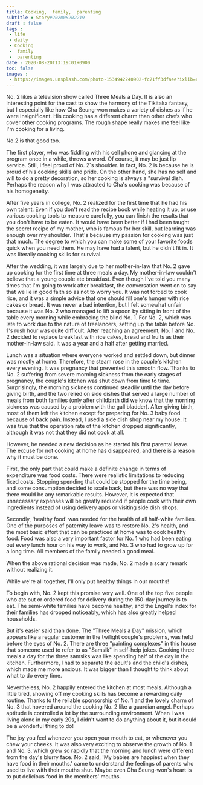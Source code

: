 ```yaml
---
title: Cooking,  family,  parenting
subtitle : Story#202008202219
draft : false
tags :
 - life
 - daily
 - Cooking
 -  family
 -  parenting
date : 2020-08-20T13:19:01+0900
toc: false
images : 
 - https://images.unsplash.com/photo-1534942240902-fc71ff3dfaee?ixlib=rb-1.2.1&q=80&fm=jpg&crop=entropy&cs=tinysrgb&w=1080&fit=max&ixid=eyJhcHBfaWQiOjE1NTU0OX0
---
```


No. 2 likes a television show called Three Meals a Day. It is also an interesting point for the cast to show the harmony of the Tikitaka fantasy, but I especially like how Cha Seung-won makes a variety of dishes as if he were insignificant. His cooking has a different charm than other chefs who cover other cooking programs. The rough shape really makes me feel like I'm cooking for a living.  

No.2 is that good too.  

The first player, who was fiddling with his cell phone and glancing at the program once in a while, throws a word. Of course, it may be just lip service. Still, I feel proud of No. 2`s shoulder. In fact, No. 2 is because he is proud of his cooking skills and pride. On the other hand, she has no self and will to do a pretty decoration, so her cooking is always a "survival dish. Perhaps the reason why I was attracted to Cha's cooking was because of his homogeneity.  

After five years in college, No. 2 realized for the first time that he had his own talent. Even if you don't read the recipe book while heating it up, or use various cooking tools to measure carefully, you can finish the results that you don't have to be eaten. It would have been better if I had been taught the secret recipe of my mother, who is famous for her skill, but learning was enough over my shoulder. That's because my passion for cooking was just that much. The degree to which you can make some of your favorite foods quick when you need them. He may have had a talent, but he didn't fit in. It was literally cooking skills for survival.  

After the wedding, it was largely due to her mother-in-law that No. 2 gave up cooking for the first time at three meals a day. My mother-in-law couldn't believe that a young couple ate breakfast. Even though I've told you many times that I'm going to work after breakfast, the conversation went on to say that we lie in good faith so as not to worry you. It was not forced to cook rice, and it was a simple advice that one should fill one's hunger with rice cakes or bread. It was never a bad intention, but I felt somewhat unfair because it was No. 2 who managed to lift a spoon by sitting in front of the table every morning while embracing the blind No. 1. For No. 2, which was late to work due to the nature of freelancers, setting up the table before No. 1's rush hour was quite difficult. After reaching an agreement, No. 1 and No. 2 decided to replace breakfast with rice cakes, bread and fruits as their mother-in-law said. It was a year and a half after getting married.  

Lunch was a situation where everyone worked and settled down, but dinner was mostly at home. Therefore, the steam rose in the couple's kitchen every evening. It was pregnancy that prevented this smooth flow. Thanks to No. 2 suffering from severe morning sickness from the early stages of pregnancy, the couple's kitchen was shut down from time to time. Surprisingly, the morning sickness continued steadily until the day before giving birth, and the two relied on side dishes that served a large number of meals from both families (only after childbirth did we know that the morning sickness was caused by a problem with the gall bladder). After giving birth, most of them left the kitchen except for preparing for No. 3 baby food because of back pain. Instead, I used a side dish shop near my house. It was true that the operation rate of the kitchen dropped significantly, although it was not that they did not cook at all.  

However, he needed a new decision as he started his first parental leave. The excuse for not cooking at home has disappeared, and there is a reason why it must be done.  

First, the only part that could make a definite change in terms of expenditure was food costs. There were realistic limitations to reducing fixed costs. Stopping spending that could be stopped for the time being, and some consumption decided to scale back, but there was no way that there would be any remarkable results. However, it is expected that unnecessary expenses will be greatly reduced if people cook with their own ingredients instead of using delivery apps or visiting side dish shops.  

Secondly, 'healthy food' was needed for the health of all half-white families. One of the purposes of paternity leave was to restore No. 2's health, and the most basic effort that can be practiced at home was to cook healthy food. Food was also a very important factor for No. 1 who had been eating out every lunch hour on his way to work, and No. 3 who had to grow up for a long time. All members of the family needed a good meal.  

When the above rational decision was made, No. 2 made a scary remark without realizing it.  

While we're all together, I'll only put healthy things in our mouths!  

To begin with, No. 2 kept this promise very well. One of the top five people who ate out or ordered food for delivery during the 150-day journey is to eat. The semi-white families have become healthy, and the Engel's index for their families has dropped noticeably, which has also greatly helped households.  

But it's easier said than done. The "Three Meals a Day" mission, which appears like a regular customer in the twilight couple's problems, was held before the eyes of No. 2. There are three "painting complexes" in this house that someone used to refer to as "Samsik" in self-help jokes. Cooking three meals a day for the three samsiks was like spending half of the day in the kitchen. Furthermore, I had to separate the adult's and the child's dishes, which made me more anxious. It was bigger than I thought to think about what to do every time.  

Nevertheless, No. 2 happily entered the kitchen at most meals. Although a little tired, showing off my cooking skills has become a rewarding daily routine. Thanks to the reliable sponsorship of No. 1 and the lovely charm of No. 3 that hovered around the cooking No. 2 like a guardian angel. Perhaps aptitude is controlled a lot by the surrounding environment. When I was living alone in my early 20s, I didn't want to do anything about it, but it could be a wonderful thing to do!  

The joy you feel whenever you open your mouth to eat, or whenever you chew your cheeks. It was also very exciting to observe the growth of No. 1 and No. 3, which grew so rapidly that the morning and lunch were different from the day's blurry face. No. 2 said, 'My babies are happiest when they have food in their mouths.' came to understand the feelings of parents who used to live with their mouths shut. Maybe even Cha Seung-won's heart is to put delicious food in the members' mouths.  


